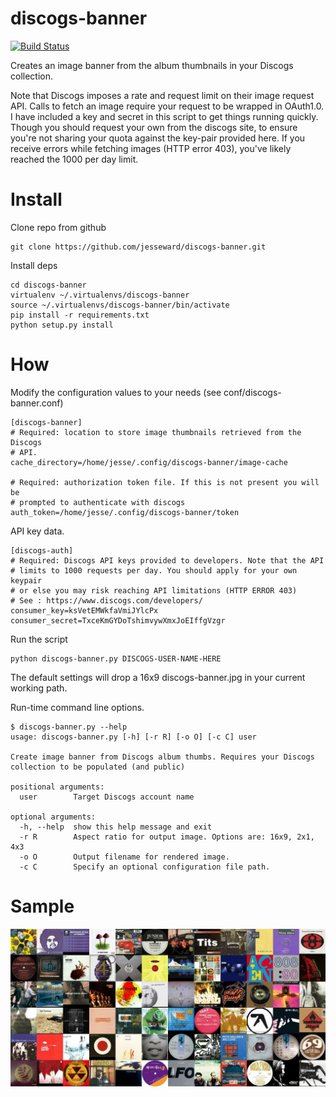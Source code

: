 discogs-banner
==============

[![Build Status](https://api.travis-ci.org/jesseward/discogs-banner.svg?branch=master)](https://api.travis-ci.org/jesseward/discogs-banner)

Creates an image banner from the album thumbnails in your Discogs collection.

Note that Discogs imposes a rate and request limit on their image request API. Calls to fetch an image require your request to be wrapped in OAuth1.0. I have included a key and secret in this script to get things running quickly. Though you should request your own from the discogs site, to ensure you're not sharing your quota against the key-pair provided here. If you receive errors while fetching images (HTTP error 403), you've likely reached the 1000 per day limit.

Install
=======

Clone repo from github
```
git clone https://github.com/jesseward/discogs-banner.git
```

Install deps
```
cd discogs-banner
virtualenv ~/.virtualenvs/discogs-banner
source ~/.virtualenvs/discogs-banner/bin/activate
pip install -r requirements.txt
python setup.py install
```

How
===
Modify the configuration values to your needs (see conf/discogs-banner.conf)
```
[discogs-banner]
# Required: location to store image thumbnails retrieved from the Discogs
# API. 
cache_directory=/home/jesse/.config/discogs-banner/image-cache

# Required: authorization token file. If this is not present you will be 
# prompted to authenticate with discogs
auth_token=/home/jesse/.config/discogs-banner/token
```
API key data.
```
[discogs-auth]
# Required: Discogs API keys provided to developers. Note that the API
# limits to 1000 requests per day. You should apply for your own keypair
# or else you may risk reaching API limitations (HTTP ERROR 403)
# See : https://www.discogs.com/developers/
consumer_key=ksVetEMWkfaVmiJYlcPx
consumer_secret=TxceKmGYDoTshimvywXmxJoEIffgVzgr
```

Run the script
```
python discogs-banner.py DISCOGS-USER-NAME-HERE
```
The default settings will drop a 16x9 discogs-banner.jpg in your current working path.

Run-time command line options.
```
$ discogs-banner.py --help
usage: discogs-banner.py [-h] [-r R] [-o O] [-c C] user

Create image banner from Discogs album thumbs. Requires your Discogs
collection to be populated (and public)

positional arguments:
  user        Target Discogs account name

optional arguments:
  -h, --help  show this help message and exit
  -r R        Aspect ratio for output image. Options are: 16x9, 2x1, 4x3
  -o O        Output filename for rendered image.
  -c C        Specify an optional configuration file path.

```

Sample
======
![](https://raw.githubusercontent.com/jesseward/discogs-banner/master/doc/discogs-banner.jpg)
